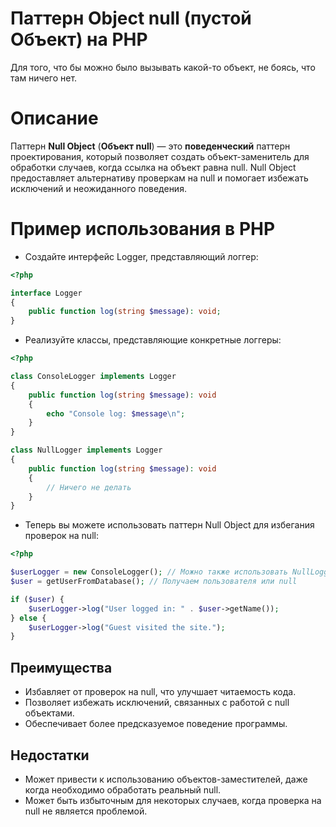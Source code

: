 # Паттерн Object null (пустой Объект) на PHP

Для того, что бы можно было вызывать какой-то объект, не боясь, что там ничего нет.

# Описание

Паттерн **Null Object** (**Объект null**) — это **поведенческий** паттерн проектирования, который позволяет создать объект-заменитель для обработки случаев, когда ссылка на объект равна null. Null Object предоставляет альтернативу проверкам на null и помогает избежать исключений и неожиданного поведения.

# Пример использования в PHP

* Создайте интерфейс Logger, представляющий логгер:
```php
<?php

interface Logger
{
    public function log(string $message): void;
}
```

* Реализуйте классы, представляющие конкретные логгеры:
```php
<?php

class ConsoleLogger implements Logger
{
    public function log(string $message): void
    {
        echo "Console log: $message\n";
    }
}

class NullLogger implements Logger
{
    public function log(string $message): void
    {
        // Ничего не делать
    }
}
```

* Теперь вы можете использовать паттерн Null Object для избегания проверок на null:
```php
<?php

$userLogger = new ConsoleLogger(); // Можно также использовать NullLogger
$user = getUserFromDatabase(); // Получаем пользователя или null

if ($user) {
    $userLogger->log("User logged in: " . $user->getName());
} else {
    $userLogger->log("Guest visited the site.");
}
```

## Преимущества

* Избавляет от проверок на null, что улучшает читаемость кода.
* Позволяет избежать исключений, связанных с работой с null объектами.
* Обеспечивает более предсказуемое поведение программы.

## Недостатки

* Может привести к использованию объектов-заместителей, даже когда необходимо обработать реальный null.
* Может быть избыточным для некоторых случаев, когда проверка на null не является проблемой.